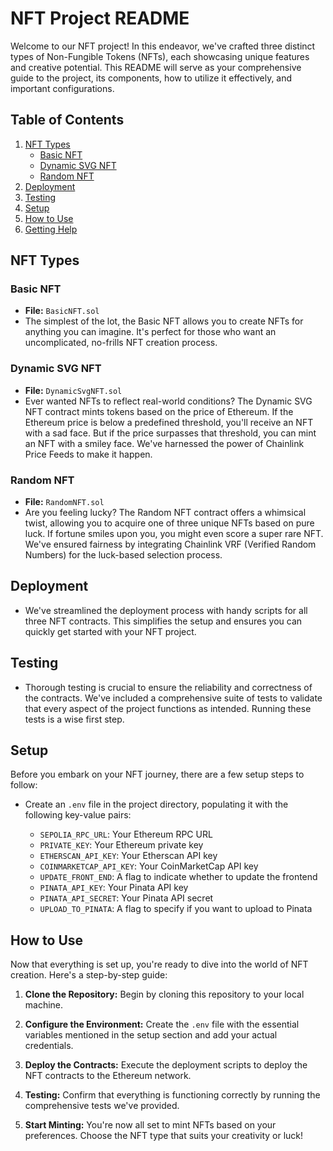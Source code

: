 # NFT Project README

Welcome to our NFT project! In this endeavor, we've crafted three distinct types of Non-Fungible Tokens (NFTs), each showcasing unique features and creative potential. This README will serve as your comprehensive guide to the project, its components, how to utilize it effectively, and important configurations.

## Table of Contents

1. [NFT Types](#nft-types)
    - [Basic NFT](#basic-nft)
    - [Dynamic SVG NFT](#dynamic-svg-nft)
    - [Random NFT](#random-nft)
2. [Deployment](#deployment)
3. [Testing](#testing)
4. [Setup](#setup)
5. [How to Use](#how-to-use)
6. [Getting Help](#getting-help)

## NFT Types

### Basic NFT

- **File:** `BasicNFT.sol`
- The simplest of the lot, the Basic NFT allows you to create NFTs for anything you can imagine. It's perfect for those who want an uncomplicated, no-frills NFT creation process. 

### Dynamic SVG NFT

- **File:** `DynamicSvgNFT.sol`
- Ever wanted NFTs to reflect real-world conditions? The Dynamic SVG NFT contract mints tokens based on the price of Ethereum. If the Ethereum price is below a predefined threshold, you'll receive an NFT with a sad face. But if the price surpasses that threshold, you can mint an NFT with a smiley face. We've harnessed the power of Chainlink Price Feeds to make it happen.

### Random NFT

- **File:** `RandomNFT.sol`
- Are you feeling lucky? The Random NFT contract offers a whimsical twist, allowing you to acquire one of three unique NFTs based on pure luck. If fortune smiles upon you, you might even score a super rare NFT. We've ensured fairness by integrating Chainlink VRF (Verified Random Numbers) for the luck-based selection process.

## Deployment

- We've streamlined the deployment process with handy scripts for all three NFT contracts. This simplifies the setup and ensures you can quickly get started with your NFT project.

## Testing

- Thorough testing is crucial to ensure the reliability and correctness of the contracts. We've included a comprehensive suite of tests to validate that every aspect of the project functions as intended. Running these tests is a wise first step.

## Setup

Before you embark on your NFT journey, there are a few setup steps to follow:

- Create an `.env` file in the project directory, populating it with the following key-value pairs:

    - `SEPOLIA_RPC_URL`: Your Ethereum RPC URL
    - `PRIVATE_KEY`: Your Ethereum private key
    - `ETHERSCAN_API_KEY`: Your Etherscan API key
    - `COINMARKETCAP_API_KEY`: Your CoinMarketCap API key
    - `UPDATE_FRONT_END`: A flag to indicate whether to update the frontend
    - `PINATA_API_KEY`: Your Pinata API key
    - `PINATA_API_SECRET`: Your Pinata API secret
    - `UPLOAD_TO_PINATA`: A flag to specify if you want to upload to Pinata

## How to Use

Now that everything is set up, you're ready to dive into the world of NFT creation. Here's a step-by-step guide:

1. **Clone the Repository:** Begin by cloning this repository to your local machine.

2. **Configure the Environment:** Create the `.env` file with the essential variables mentioned in the setup section and add your actual credentials.

3. **Deploy the Contracts:** Execute the deployment scripts to deploy the NFT contracts to the Ethereum network.

4. **Testing:** Confirm that everything is functioning correctly by running the comprehensive tests we've provided.

5. **Start Minting:** You're now all set to mint NFTs based on your preferences. Choose the NFT type that suits your creativity or luck!


